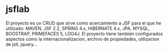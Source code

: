 # jsflab

El proyecto es un CRUD que sirve como acercamiento a JSF para el que he utilizado:
MAVEN, JSF 2.2, SPRING 4.x, HIBERNATE 4.x, JPA,  MYSQL, BOOSTRAP, PRIMEFACES 5, LOG4J.
El proyecto tiene tambien configurados aspectos como la internacionalizacion, archivo de propiedades, utilizacion de jstl, jquery...
